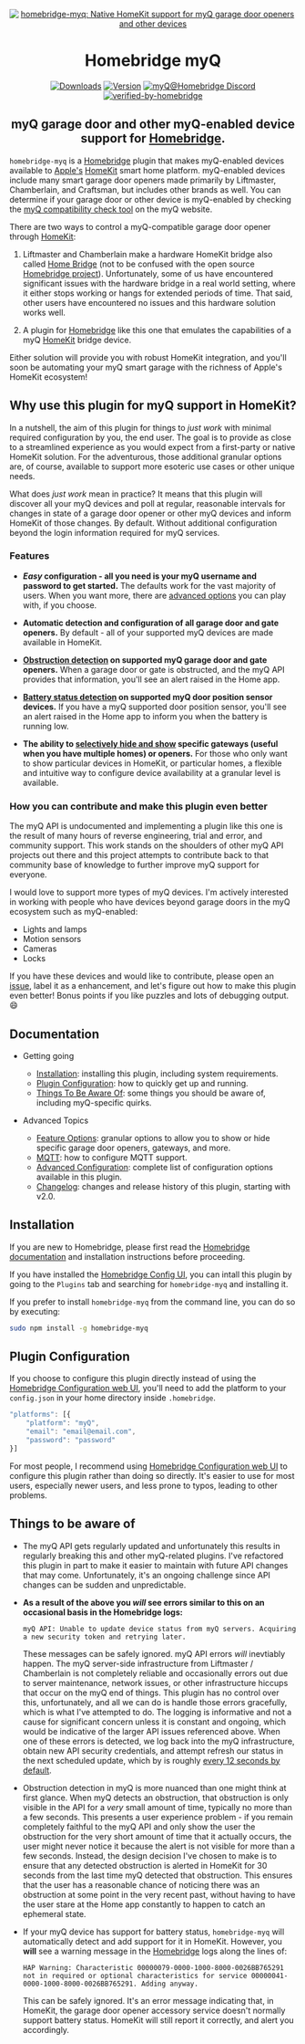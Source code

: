 <SPAN ALIGN="CENTER" STYLE="text-align:center">
<DIV ALIGN="CENTER" STYLE="text-align:center">

[![homebridge-myq: Native HomeKit support for myQ garage door openers and other devices](https://raw.githubusercontent.com/hjdhjd/homebridge-myq/master/homebridge-myq.svg)](https://github.com/hjdhjd/homebridge-myq)

# Homebridge myQ

[![Downloads](https://img.shields.io/npm/dt/homebridge-myq2?color=%235EB5E5&logo=icloud&logoColor=%23FFFFFF&style=for-the-badge)](https://www.npmjs.com/package/homebridge-myq)
[![Version](https://img.shields.io/npm/v/homebridge-myq?color=%235EB5E5&label=myQ&logo=nextdoor&logoColor=%23FFFFFF&style=for-the-badge)](https://www.npmjs.com/package/homebridge-myq)
[![myQ@Homebridge Discord](https://img.shields.io/discord/432663330281226270?color=%235EB5E5&label=Discord&logo=discord&logoColor=%23FFFFFF&style=for-the-badge)](https://discord.gg/QXqfHEW)
[![verified-by-homebridge](https://img.shields.io/badge/homebridge-verified-blueviolet?color=%23491F59&style=for-the-badge)](https://github.com/homebridge/homebridge/wiki/Verified-Plugins)

## myQ garage door and other myQ-enabled device support for [Homebridge](https://homebridge.io).
</DIV>
</SPAN>

`homebridge-myq` is a [Homebridge](https://homebridge.io) plugin that makes myQ-enabled devices available to [Apple's](https://www.apple.com) [HomeKit](https://www.apple.com/ios/home) smart home platform. myQ-enabled devices include many smart garage door openers made primarily by Liftmaster, Chamberlain, and Craftsman, but includes other brands as well. You can determine if your garage door or other device is myQ-enabled by checking the [myQ compatibility check tool](https://www.myq.com/myq-compatibility) on the myQ website.

There are two ways to control a myQ-compatible garage door opener through [HomeKit](https://www.apple.com/ios/home):

1. Liftmaster and Chamberlain make a hardware HomeKit bridge also called [Home Bridge](https://www.liftmaster.com/myq-home-bridge/p/G819LMB) (not to be confused with the open source [Homebridge project](https://homebridge.io)).
Unfortunately, some of us have encountered significant issues with the hardware bridge in a real world setting, where it either stops working or hangs for extended periods of time. That said, other users have encountered no issues and this hardware solution works well.

2. A plugin for [Homebridge](https://homebridge.io) like this one that emulates the capabilities of a myQ [HomeKit](https://www.apple.com/ios/home) bridge device.

Either solution will provide you with robust HomeKit integration, and you'll soon be automating your myQ smart garage with the richness of Apple's HomeKit ecosystem!

## Why use this plugin for myQ support in HomeKit?
In a nutshell, the aim of this plugin for things to *just work* with minimal required configuration by you, the end user. The goal is to provide as close to a streamlined experience as you would expect from a first-party or native HomeKit solution. For the adventurous, those additional granular options are, of course, available to support more esoteric use cases or other unique needs.

What does *just work* mean in practice? It means that this plugin will discover all your myQ devices and poll at regular, reasonable intervals for changes in state of a garage door opener or other myQ devices and inform HomeKit of those changes. By default. Without additional configuration beyond the login information required for myQ services.

### Features
- ***Easy* configuration - all you need is your myQ username and password to get started.** The defaults work for the vast majority of users. When you want more, there are [advanced options](#advanced-config) you can play with, if you choose.

- **Automatic detection and configuration of all garage door and gate openers.** By default - all of your supported myQ devices are made available in HomeKit.

- **[Obstruction detection](#obstruction-status) on supported myQ garage door and gate openers.** When a garage door or gate is obstructed, and the myQ API provides that information, you'll see an alert raised in the Home app.

- **[Battery status detection](#battery-status) on supported myQ door position sensor devices.** If you have a myQ supported door position sensor, you'll see an alert raised in the Home app to inform you when the battery is running low.

- **The ability to [selectively hide and show](#feature-options) specific gateways (useful when you have multiple homes) or openers.** For those who only want to show particular devices in HomeKit, or particular homes, a flexible and intuitive way to configure device availability at a granular level is available.

### <A NAME="myq-contribute"></A>How you can contribute and make this plugin even better
The myQ API is undocumented and implementing a plugin like this one is the result of many hours of reverse engineering, trial and error, and community support. This work stands on the shoulders of other myQ API projects out there and this project attempts to contribute back to that community base of knowledge to further improve myQ support for everyone.

I would love to support more types of myQ devices. I'm actively interested in working with people who have devices beyond garage doors in the myQ ecosystem such as myQ-enabled:

- Lights and lamps
- Motion sensors
- Cameras
- Locks

If you have these devices and would like to contribute, please open an [issue](https://github.com/hjdhjd/homebridge-myq/issues), label it as a enhancement, and let's figure out how to make this plugin even better! Bonus points if you like puzzles and lots of debugging output. :smile:

## Documentation
* Getting going
  * [Installation](#installation): installing this plugin, including system requirements.
  * [Plugin Configuration](#plugin-configuration): how to quickly get up and running.
  * [Things To Be Aware Of](#aware): some things you should be aware of, including myQ-specific quirks.

* Advanced Topics
  * [Feature Options](https://github.com/hjdhjd/homebridge-unifi-protect/blob/master/docs/FeatureOptions.md): granular options to allow you to show or hide specific garage door openers, gateways, and more.
  * [MQTT](https://github.com/hjdhjd/homebridge-unifi-protect/blob/master/docs/MQTT.md): how to configure MQTT support.
  * [Advanced Configuration](https://github.com/hjdhjd/homebridge-unifi-protect/blob/master/docs/AdvancedOptions.md): complete list of configuration options available in this plugin.
  * [Changelog](https://github.com/hjdhjd/homebridge-unifi-protect/blob/master/docs/Changelog.md): changes and release history of this plugin, starting with v2.0.

## Installation
If you are new to Homebridge, please first read the [Homebridge](https://homebridge.io) [documentation](https://github.com/homebridge/homebridge/wiki) and installation instructions before proceeding.

If you have installed the [Homebridge Config UI](https://github.com/oznu/homebridge-config-ui-x), you can intall this plugin by going to the `Plugins` tab and searching for `homebridge-myq` and installing it.

If you prefer to install `homebridge-myq` from the command line, you can do so by executing:

```sh
sudo npm install -g homebridge-myq
```

## Plugin Configuration
If you choose to configure this plugin directly instead of using the [Homebridge Configuration web UI](https://github.com/oznu/homebridge-config-ui-x), you'll need to add the platform to your `config.json` in your home directory inside `.homebridge`.

```js
"platforms": [{
    "platform": "myQ",
    "email": "email@email.com",
    "password": "password"
}]
```

For most people, I recommend using [Homebridge Configuration web UI](https://github.com/oznu/homebridge-config-ui-x) to configure this plugin rather than doing so directly. It's easier to use for most users, especially newer users, and less prone to typos, leading to other problems.

## <A NAME="aware"></A>Things to be aware of
- <A NAME="myq-errors"></A>The myQ API gets regularly updated and unfortunately this results in regularly breaking this and other myQ-related plugins. I've refactored this plugin in part to make it easier to maintain with future API changes that may come. Unfortunately, it's an ongoing challenge since API changes can be sudden and unpredictable.

- **As a result of the above you *will* see errors similar to this on an occasional basis in the Homebridge logs:**

    ```
    myQ API: Unable to update device status from myQ servers. Acquiring a new security token and retrying later.
    ```
  These messages can be safely ignored. myQ API errors *will* inevtiably happen. The myQ server-side infrastructure from Liftmaster / Chamberlain is not completely reliable and occasionally errors out due to server maintenance, network issues, or other infrastructure hiccups that occur on the myQ end of things. This plugin has no control over this, unfortunately, and all we can do is handle those errors gracefully, which is what I've attempted to do. The logging is informative and not a cause for significant concern unless it is constant and ongoing, which would be indicative of the larger API issues referenced above. When one of these errors is detected, we log back into the myQ infrastructure, obtain new API security credentials, and attempt refresh our status in the next scheduled update, which by is roughly [every 12 seconds by default](#advanced-config).

- <A NAME="obstruction-status"></A>Obstruction detection in myQ is more nuanced than one might think at first glance. When myQ detects an obstruction, that obstruction is only visible in the API for a *very* small amount of time, typically no more than a few seconds. This presents a user experience problem - if you remain completely faithful to the myQ API and only show the user the obstruction for the very short amount of time that it actually occurs, the user might never notice it because the alert is not visible for more than a few seconds. Instead, the design decision I've chosen to make is to ensure that any detected obstruction is alerted in HomeKit for 30 seconds from the last time myQ detected that obstruction. This ensures that the user has a reasonable chance of noticing there was an obstruction at some point in the very recent past, without having to have the user stare at the Home app constantly to happen to catch an ephemeral state.

- <A NAME="battery-status"></A>If your myQ device has support for battery status, `homebridge-myq` will automatically detect and add support for it in HomeKit. However, you **will** see a warning message in the [Homebridge](https://homebridge.io) logs along the lines of:
    ```
    HAP Warning: Characteristic 00000079-0000-1000-8000-0026BB765291 not in required or optional characteristics for service 00000041-0000-1000-8000-0026BB765291. Adding anyway.
    ```
  This can be safely ignored. It's an error message indicating that, in HomeKit, the garage door opener accessory service doesn't normally support battery status. HomeKit will still report it correctly, and alert you accordingly.

